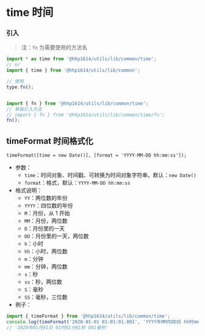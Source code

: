 # time 时间

### 引入

> 注：`fn` 为需要使用的方法名

```js
import * as time from '@hhp1614/utils/lib/common/time';
// or
import { time } from '@hhp1614/utils/lib/common';

// 使用
type.fn();


import { fn } from '@hhp1614/utils/lib/common/time';
// 单独引入方法
// import { fn } from '@hhp1614/utils/lib/common/time/fn';
fn();
```

## timeFormat 时间格式化

```text
timeFormat([time = new Date()], [format = 'YYYY-MM-DD hh:mm:ss']);
```

- 参数：
    - `time`：时间对象、时间戳、可转换为时间对象字符串，默认：`new Date()`
    - `format`：格式，默认：`YYYY-MM-DD hh:mm:ss`
- 格式说明：
    - `YY`：两位数的年份
    - `YYYY`：四位数的年份
    - `M`：月份，从 1 开始
    - `MM`：月份，两位数
    - `D`：月份里的一天
    - `DD`：月份里的一天，两位数
    - `h`：小时
    - `hh`：小时，两位数
    - `m`：分钟
    - `mm`：分钟，两位数
    - `s`：秒
    - `ss`：秒，两位数
    - `S`：毫秒
    - `SS`：毫秒，三位数
- 例子：
```js
import { timeFormat } from '@hhp1614/utils/lib/common/time';
console.log(timeFormat('2020-01-01 01:01:01.001', 'YYYY年MM月DD日 hh时mm分ss秒 SS毫秒'));
// '2020年01月01日 01时01分01秒 001毫秒'
```
